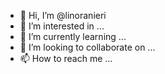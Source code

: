 - 👋 Hi, I’m @linoranieri
- 👀 I’m interested in ...
- 🌱 I’m currently learning ...
- 💞️ I’m looking to collaborate on ...
- 📫 How to reach me ...

<!---
✨ special ✨ repository because its `README.md` (this file) appears on your GitHub profile.
You can click the Preview link to take a look at your changes.
--->
